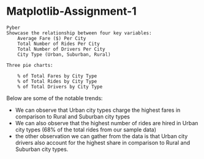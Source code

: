 # Matplotlib-Assignment-1
    Pyber
    Showcase the relationship between four key variables:
        Average Fare ($) Per City
        Total Number of Rides Per City
        Total Number of Drivers Per City
        City Type (Urban, Suburban, Rural)

    Three pie charts:

        % of Total Fares by City Type
        % of Total Rides by City Type
        % of Total Drivers by City Type
Below are some of the notable trends:
-	We can observe that Urban city types charge the highest fares in comparison to Rural and Suburban city types
-	We can also observe that the highest number of rides are hired in Urban city types (68% of the total rides from our sample data)
-	the other observation we can gather from the data is that Urban city drivers also account for the highest share in comparison to Rural and Suburban city types.
